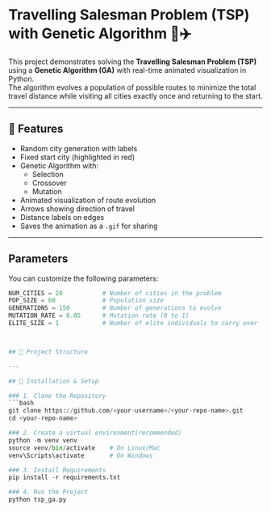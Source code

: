 # Travelling Salesman Problem (TSP) with Genetic Algorithm 🧬✈️

This project demonstrates solving the **Travelling Salesman Problem (TSP)** using a **Genetic Algorithm (GA)** with real-time animated visualization in Python.  
The algorithm evolves a population of possible routes to minimize the total travel distance while visiting all cities exactly once and returning to the start.

---

## 🚀 Features
- Random city generation with labels
- Fixed start city (highlighted in red)
- Genetic Algorithm with:
  - Selection
  - Crossover
  - Mutation
- Animated visualization of route evolution
- Arrows showing direction of travel
- Distance labels on edges
- Saves the animation as a `.gif` for sharing

---


##  Parameters

You can customize the following parameters:

```python
NUM_CITIES = 20           # Number of cities in the problem
POP_SIZE = 60             # Population size
GENERATIONS = 150         # Number of generations to evolve
MUTATION_RATE = 0.05      # Mutation rate (0 to 1)
ELITE_SIZE = 1            # Number of elite individuals to carry over



## 📂 Project Structure

---

## 🔧 Installation & Setup

### 1. Clone the Repository
```bash
git clone https://github.com/<your-username>/<your-repo-name>.git
cd <your-repo-name>

### 2. Create a virtual environment(recommended)
python -m venv venv
source venv/bin/activate    # On Linux/Mac
venv\Scripts\activate       # On Windows

### 3. Install Requirements
pip install -r requirements.txt

### 4. Run the Project
python tsp_ga.py

